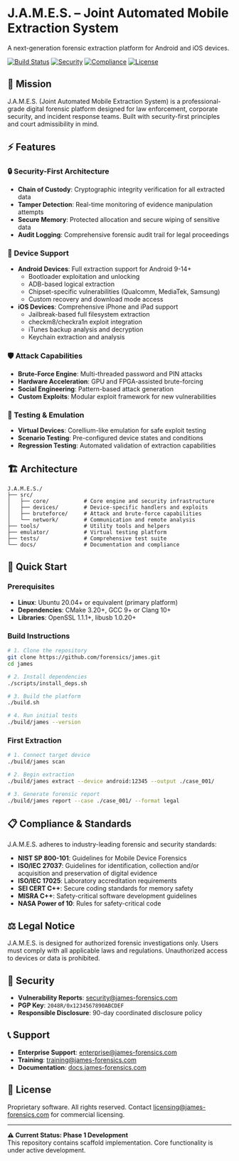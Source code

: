 # J.A.M.E.S. – Joint Automated Mobile Extraction System

A next-generation forensic extraction platform for Android and iOS devices.

[![Build Status](https://img.shields.io/badge/build-passing-brightgreen.svg)](https://github.com/forensics/james)
[![Security](https://img.shields.io/badge/security-hardened-blue.svg)](docs/security.md)
[![Compliance](https://img.shields.io/badge/compliance-NIST%20800--101-green.svg)](docs/compliance.md)
[![License](https://img.shields.io/badge/license-Proprietary-red.svg)](LICENSE)

## 🎯 Mission

J.A.M.E.S. (Joint Automated Mobile Extraction System) is a professional-grade digital forensic platform designed for law enforcement, corporate security, and incident response teams. Built with security-first principles and court admissibility in mind.

## ⚡ Features

### 🔒 Security-First Architecture
- **Chain of Custody**: Cryptographic integrity verification for all extracted data
- **Tamper Detection**: Real-time monitoring of evidence manipulation attempts  
- **Secure Memory**: Protected allocation and secure wiping of sensitive data
- **Audit Logging**: Comprehensive forensic audit trail for legal proceedings

### 📱 Device Support
- **Android Devices**: Full extraction support for Android 9-14+
  - Bootloader exploitation and unlocking
  - ADB-based logical extraction
  - Chipset-specific vulnerabilities (Qualcomm, MediaTek, Samsung)
  - Custom recovery and download mode access
- **iOS Devices**: Comprehensive iPhone and iPad support
  - Jailbreak-based full filesystem extraction
  - checkm8/checkra1n exploit integration
  - iTunes backup analysis and decryption
  - Keychain extraction and analysis

### 🛡️ Attack Capabilities
- **Brute-Force Engine**: Multi-threaded password and PIN attacks
- **Hardware Acceleration**: GPU and FPGA-assisted brute-forcing
- **Social Engineering**: Pattern-based attack generation
- **Custom Exploits**: Modular exploit framework for new vulnerabilities

### 🧪 Testing & Emulation
- **Virtual Devices**: Corellium-like emulation for safe exploit testing
- **Scenario Testing**: Pre-configured device states and conditions
- **Regression Testing**: Automated validation of extraction capabilities

## 🏗️ Architecture

```
J.A.M.E.S./
├── src/
│   ├── core/           # Core engine and security infrastructure
│   ├── devices/        # Device-specific handlers and exploits
│   ├── bruteforce/     # Attack and brute-force capabilities
│   └── network/        # Communication and remote analysis
├── tools/              # Utility tools and helpers
├── emulator/           # Virtual testing platform
├── tests/              # Comprehensive test suite
└── docs/               # Documentation and compliance
```

## 🚀 Quick Start

### Prerequisites
- **Linux**: Ubuntu 20.04+ or equivalent (primary platform)
- **Dependencies**: CMake 3.20+, GCC 9+ or Clang 10+
- **Libraries**: OpenSSL 1.1.1+, libusb 1.0.20+

### Build Instructions

```bash
# 1. Clone the repository
git clone https://github.com/forensics/james.git
cd james

# 2. Install dependencies
./scripts/install_deps.sh

# 3. Build the platform
./build.sh

# 4. Run initial tests
./build/james --version
```

### First Extraction

```bash
# 1. Connect target device
./build/james scan

# 2. Begin extraction
./build/james extract --device android:12345 --output ./case_001/

# 3. Generate forensic report
./build/james report --case ./case_001/ --format legal
```

## 📋 Compliance & Standards

J.A.M.E.S. adheres to industry-leading forensic and security standards:

- **NIST SP 800-101**: Guidelines for Mobile Device Forensics
- **ISO/IEC 27037**: Guidelines for identification, collection and/or acquisition and preservation of digital evidence
- **ISO/IEC 17025**: Laboratory accreditation requirements
- **SEI CERT C++**: Secure coding standards for memory safety
- **MISRA C++**: Safety-critical software development guidelines
- **NASA Power of 10**: Rules for safety-critical code

## ⚖️ Legal Notice

J.A.M.E.S. is designed for authorized forensic investigations only. Users must comply with all applicable laws and regulations. Unauthorized access to devices or data is prohibited.

## 🔐 Security

- **Vulnerability Reports**: security@james-forensics.com
- **PGP Key**: `2048R/0x1234567890ABCDEF`
- **Responsible Disclosure**: 90-day coordinated disclosure policy

## 📞 Support

- **Enterprise Support**: enterprise@james-forensics.com
- **Training**: training@james-forensics.com
- **Documentation**: [docs.james-forensics.com](https://docs.james-forensics.com)

## 📄 License

Proprietary software. All rights reserved.
Contact licensing@james-forensics.com for commercial licensing.

---

**⚠️ Current Status: Phase 1 Development**  
This repository contains scaffold implementation. Core functionality is under active development.
